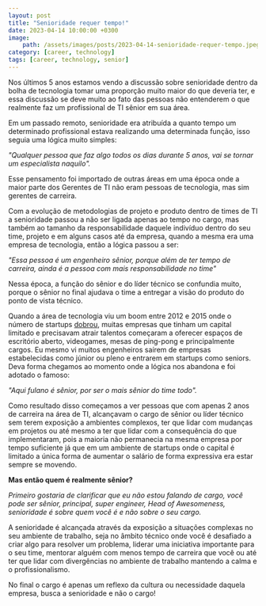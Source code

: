 ```yaml
---
layout: post
title: "Senioridade requer tempo!"
date: 2023-04-14 10:00:00 +0300
image: 
    path: /assets/images/posts/2023-04-14-senioridade-requer-tempo.jpeg
category: [career, technology]
tags: [career, technology, senior]
---
```


Nos últimos 5 anos estamos vendo a discussão sobre senioridade dentro da bolha de tecnologia tomar uma proporção muito maior do que deveria ter, e essa discussão se deve muito ao fato das pessoas não entenderem o que realmente faz um profissional de TI sênior em sua área.

Em um passado remoto, senioridade era atribuída a quanto tempo um determinado profissional estava realizando uma determinada função, isso seguia uma lógica muito simples:

_"Qualquer pessoa que faz algo todos os dias durante 5 anos, vai se tornar um especialista naquilo"._

Esse pensamento foi importado de outras áreas em uma época onde a maior parte dos Gerentes de TI não eram pessoas de tecnologia, mas sim gerentes de carreira.

Com a evolução de metodologias de projeto e produto dentro de times de TI a senioridade passou a não ser ligada apenas ao tempo no cargo, mas também ao tamanho da responsabilidade daquele indivíduo dentro do seu time, projeto e em alguns casos até da empresa, quando a mesma era uma empresa de tecnologia, então a lógica passou a ser:

_"Essa pessoa é um engenheiro sênior, porque além de ter tempo de carreira, ainda é a pessoa com mais responsabilidade no time"_

Nessa época, a função do sênior e do líder técnico se confundia muito, porque o sênior no final ajudava o time a entregar a visão do produto do ponto de vista técnico.

Quando a área de tecnologia viu um boom entre 2012 e 2015 onde o número de startups [dobrou](https://www.statista.com/statistics/1051437/brazil-number-startups/), muitas empresas que tinham um capital limitado e precisavam atrair talentos começaram a oferecer espaços de escritório aberto, videogames, mesas de ping-pong e principalmente cargos. Eu mesmo vi muitos engenheiros saírem de empresas estabelecidas como júnior ou pleno e entrarem em startups como seniors. Deva forma chegamos ao momento onde a lógica nos abandona e foi adotado o famoso:

_"Aqui fulano é sênior, por ser o mais sênior do time todo"._

Como resultado disso começamos a ver pessoas que com apenas 2 anos de carreira na área de TI, alcançavam o cargo de sênior ou líder técnico sem terem exposição a ambientes complexos, ter que lidar com mudanças em projetos ou até mesmo a ter que lidar com a consequência do que implementaram, pois a maioria não permanecia na mesma empresa por tempo suficiente já que em um ambiente de startups onde o capital é limitado a única forma de aumentar o salário de forma expressiva era estar sempre se movendo.

**Mas então quem é realmente sênior?**

*Primeiro gostaria de clarificar que eu não estou falando de cargo, você pode ser sênior, principal, super engineer, Head of Awesomeness, senioridade é sobre quem você é e não sobre o seu cargo.*

A senioridade é alcançada através da exposição a situações complexas no seu ambiente de trabalho, seja no âmbito técnico onde você é desafiado a criar algo para resolver um problema, liderar uma iniciativa importante para o seu time, mentorar alguém com menos tempo de carreira que você ou até ter que lidar com divergências no ambiente de trabalho mantendo a calma e o profissionalismo.

No final o cargo é apenas um reflexo da cultura ou necessidade daquela empresa, busca a senioridade e não o cargo!

